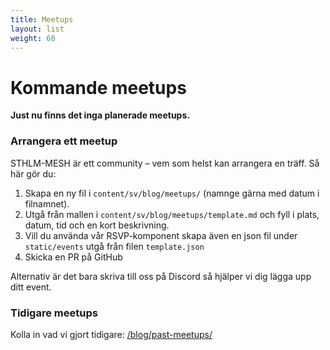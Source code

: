 ```yaml
---
title: Meetups
layout: list
weight: 60
---
```


# Kommande meetups
__Just nu finns det inga planerade meetups.__


### Arrangera ett meetup
STHLM-MESH är ett community – vem som helst kan arrangera en träff. Så här gör du:

1. Skapa en ny fil i `content/sv/blog/meetups/` (namnge gärna med datum i filnamnet).
2. Utgå från mallen i `content/sv/blog/meetups/template.md` och fyll i plats, datum, tid och en kort beskrivning.
3. Vill du använda vår RSVP-komponent skapa även en json fil under `static/events` utgå från filen `template.json`
4. Skicka en PR på GitHub

Alternativ är det bara skriva till oss på Discord så hjälper vi dig lägga upp ditt event.


### Tidigare meetups
Kolla in vad vi gjort tidigare: [/blog/past-meetups/](/blog/past-meetups/)